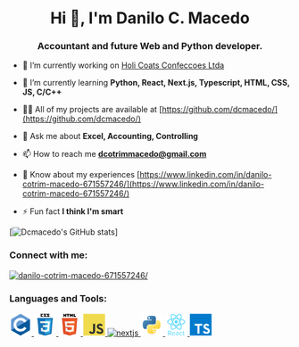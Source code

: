 <h1 align="center">Hi 👋, I'm Danilo C. Macedo</h1>
<h3 align="center">Accountant and future Web and Python developer.</h3>

- 🔭 I’m currently working on [Holi Coats Confeccoes Ltda](www.holicoats.com.br)

- 🌱 I’m currently learning **Python, React, Next.js, Typescript, HTML, CSS, JS, C/C++**

- 👨‍💻 All of my projects are available at [https://github.com/dcmacedo/](https://github.com/dcmacedo/)

- 💬 Ask me about **Excel, Accounting, Controlling**

- 📫 How to reach me **dcotrimmacedo@gmail.com**

- 📄 Know about my experiences [https://www.linkedin.com/in/danilo-cotrim-macedo-671557246/](https://www.linkedin.com/in/danilo-cotrim-macedo-671557246/)

- ⚡ Fun fact **I think I'm smart**

[![Dcmacedo's GitHub stats](https://github-readme-stats.vercel.app/api?username=dcmacedo&count_private=true)]

<h3 align="left">Connect with me:</h3>
<p align="left">
<a href="https://linkedin.com/in/danilo-cotrim-macedo-671557246/" target="blank"><img align="center" src="https://raw.githubusercontent.com/rahuldkjain/github-profile-readme-generator/master/src/images/icons/Social/linked-in-alt.svg" alt="danilo-cotrim-macedo-671557246/" height="30" width="40" /></a>
</p>

<h3 align="left">Languages and Tools:</h3>
<p align="left"> <a href="https://www.cprogramming.com/" target="_blank" rel="noreferrer"> <img src="https://raw.githubusercontent.com/devicons/devicon/master/icons/c/c-original.svg" alt="c" width="40" height="40"/> </a> <a href="https://www.w3schools.com/css/" target="_blank" rel="noreferrer"> <img src="https://raw.githubusercontent.com/devicons/devicon/master/icons/css3/css3-original-wordmark.svg" alt="css3" width="40" height="40"/> </a> <a href="https://www.w3.org/html/" target="_blank" rel="noreferrer"> <img src="https://raw.githubusercontent.com/devicons/devicon/master/icons/html5/html5-original-wordmark.svg" alt="html5" width="40" height="40"/> </a> <a href="https://developer.mozilla.org/en-US/docs/Web/JavaScript" target="_blank" rel="noreferrer"> <img src="https://raw.githubusercontent.com/devicons/devicon/master/icons/javascript/javascript-original.svg" alt="javascript" width="40" height="40"/> </a> <a href="https://nextjs.org/" target="_blank" rel="noreferrer"> <img src="https://cdn.worldvectorlogo.com/logos/nextjs-2.svg" alt="nextjs" width="40" height="40"/> </a> <a href="https://www.python.org" target="_blank" rel="noreferrer"> <img src="https://raw.githubusercontent.com/devicons/devicon/master/icons/python/python-original.svg" alt="python" width="40" height="40"/> </a> <a href="https://reactjs.org/" target="_blank" rel="noreferrer"> <img src="https://raw.githubusercontent.com/devicons/devicon/master/icons/react/react-original-wordmark.svg" alt="react" width="40" height="40"/> </a> <a href="https://www.typescriptlang.org/" target="_blank" rel="noreferrer"> <img src="https://raw.githubusercontent.com/devicons/devicon/master/icons/typescript/typescript-original.svg" alt="typescript" width="40" height="40"/> </a> </p>


